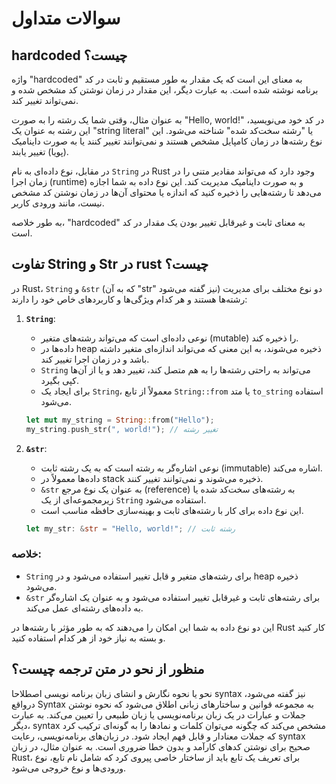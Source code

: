 # سوالات متداول

## hardcoded چیست؟

واژه "hardcoded" به معنای این است که یک مقدار به طور مستقیم و ثابت در کد برنامه نوشته شده است. به عبارت دیگر، این مقدار در زمان نوشتن کد مشخص شده و نمی‌تواند تغییر کند.

به عنوان مثال، وقتی شما یک رشته را به صورت "Hello, world!" در کد خود می‌نویسید، این رشته به عنوان یک "string literal" یا "رشته سخت‌کد شده" شناخته می‌شود. این نوع رشته‌ها در زمان کامپایل مشخص هستند و نمی‌توانند تغییر کنند یا به صورت داینامیک (پویا) تغییر یابند.

در مقابل، نوع داده‌ای به نام `String` در Rust وجود دارد که می‌تواند مقادیر متنی را در زمان اجرا (runtime) و به صورت داینامیک مدیریت کند. این نوع داده به شما اجازه می‌دهد تا رشته‌هایی را ذخیره کنید که اندازه یا محتوای آن‌ها در زمان نوشتن کد مشخص نیست، مانند ورودی کاربر.

به طور خلاصه، "hardcoded" به معنای ثابت و غیرقابل تغییر بودن یک مقدار در کد است.

## تفاوت String و Str در rust چیست؟

در Rust، `String` و `&str` (که به آن "str" نیز گفته می‌شود) دو نوع مختلف برای مدیریت رشته‌ها هستند و هر کدام ویژگی‌ها و کاربردهای خاص خود را دارند:

1. **`String`**:
    - نوعی داده‌ای است که می‌تواند رشته‌های متغیر (mutable) را ذخیره کند.
    - داده‌ها در heap ذخیره می‌شوند، به این معنی که می‌تواند اندازه‌ای متغیر داشته باشد و در زمان اجرا تغییر کند.
    - `String` می‌تواند به راحتی رشته‌ها را به هم متصل کند، تغییر دهد و یا از آن‌ها کپی بگیرد.
    - برای ایجاد یک `String`، معمولاً از تابع `String::from` یا متد `to_string` استفاده می‌شود.

   ```rust
   let mut my_string = String::from("Hello");
   my_string.push_str(", world!"); // تغییر رشته
   ```

2. **`&str`**:
    - نوعی اشاره‌گر به رشته است که به یک رشته ثابت (immutable) اشاره می‌کند.
    - داده‌ها معمولاً در stack ذخیره می‌شوند و نمی‌توانند تغییر کنند.
    - `&str` به عنوان یک نوع مرجع (reference) به رشته‌های سخت‌کد شده یا زیرمجموعه‌ای از یک `String` استفاده می‌شود.
    - این نوع داده برای کار با رشته‌های ثابت و بهینه‌سازی حافظه مناسب است.

   ```rust
   let my_str: &str = "Hello, world!"; // رشته ثابت
   ```

### خلاصه:
- `String` برای رشته‌های متغیر و قابل تغییر استفاده می‌شود و در heap ذخیره می‌شود.
- `&str` برای رشته‌های ثابت و غیرقابل تغییر استفاده می‌شود و به عنوان یک اشاره‌گر به داده‌های رشته‌ای عمل می‌کند.

این دو نوع داده به شما این امکان را می‌دهند که به طور مؤثر با رشته‌ها در Rust کار کنید و بسته به نیاز خود از هر کدام استفاده کنید.

## منظور از نحو در متن ترجمه چیست؟ 

نحو یا نحوه نگارش و انشای زبان برنامه نویسی اصطلاحا syntax نیز گفته می‌شود، درواقع Syntax به مجموعه قوانین و ساختارهای زبانی اطلاق می‌شود که نحوه نوشتن جملات و عبارات در یک زبان برنامه‌نویسی یا زبان طبیعی را تعیین می‌کند. به عبارت دیگر، syntax مشخص می‌کند که چگونه می‌توان کلمات و نمادها را به گونه‌ای ترکیب کرد که جملات معنادار و قابل فهم ایجاد شود. در زبان‌های برنامه‌نویسی، رعایت syntax صحیح برای نوشتن کدهای کارآمد و بدون خطا ضروری است. به عنوان مثال، در زبان Rust، برای تعریف یک تابع باید از ساختار خاصی پیروی کرد که شامل نام تابع، نوع ورودی‌ها و نوع خروجی می‌شود.
